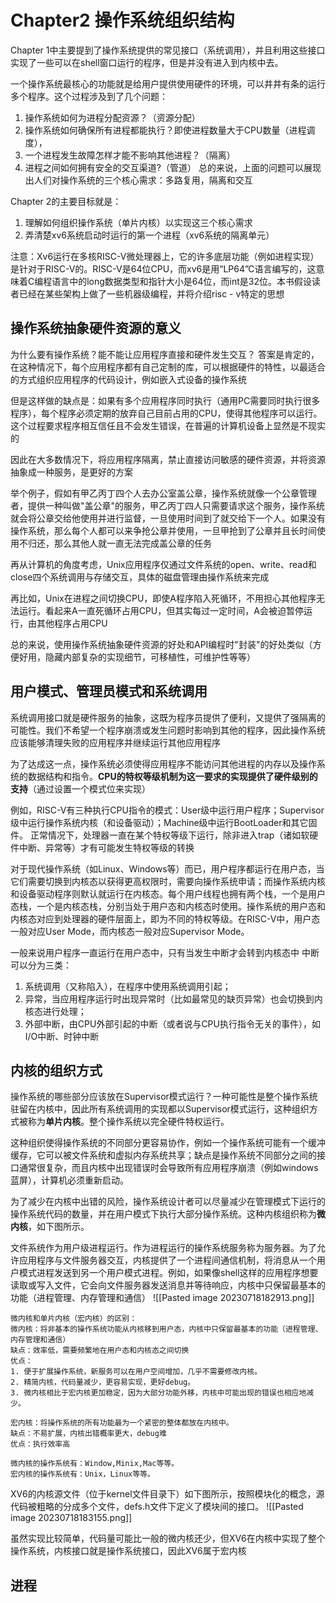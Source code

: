	
# Chapter2 操作系统组织结构

Chapter 1中主要提到了操作系统提供的常见接口（系统调用），并且利用这些接口实现了一些可以在shell窗口运行的程序，但是并没有进入到内核中去。

一个操作系统最核心的功能就是给用户提供使用硬件的环境，可以井井有条的运行多个程序。这个过程涉及到了几个问题：
1. 操作系统如何为进程分配资源？（资源分配）
2. 操作系统如何确保所有进程都能执行？即使进程数量大于CPU数量（进程调度），
3. 一个进程发生故障怎样才能不影响其他进程？（隔离）
4. 进程之间如何拥有安全的交互渠道?（管道）
总的来说，上面的问题可以展现出人们对操作系统的三个核心需求：多路复用，隔离和交互

Chapter 2的主要目标就是：
1. 理解如何组织操作系统（单片内核）以实现这三个核心需求
2. 弄清楚xv6系统启动时运行的第一个进程（xv6系统的隔离单元）

注意：Xv6运行在多核RISC-V微处理器上，它的许多底层功能（例如进程实现）是针对于RISC-V的。RISC-V是64位CPU，而xv6是用“LP64”C语言编写的，这意味着C编程语言中的long数据类型和指针大小是64位，而int是32位。本书假设读者已经在某些架构上做了一些机器级编程，并将介绍risc - v特定的思想

## 操作系统抽象硬件资源的意义

为什么要有操作系统？能不能让应用程序直接和硬件发生交互？
答案是肯定的，在这种情况下，每个应用程序都有自己定制的库，可以根据硬件的特性，以最适合的方式组织应用程序的代码设计，例如嵌入式设备的操作系统

但是这样做的缺点是：如果有多个应用程序同时执行（通用PC需要同时执行很多程序），每个程序必须定期的放弃自己目前占用的CPU，使得其他程序可以运行。这个过程要求程序相互信任且不会发生错误，在普遍的计算机设备上显然是不现实的

因此在大多数情况下，将应用程序隔离，禁止直接访问敏感的硬件资源，并将资源抽象成一种服务，是更好的方案

举个例子，假如有甲乙丙丁四个人去办公室盖公章，操作系统就像一个公章管理者，提供一种叫做"盖公章"的服务，甲乙丙丁四人只需要请求这个服务，操作系统就会将公章交给他使用并进行监督，一旦使用时间到了就交给下一个人。如果没有操作系统，那么每个人都可以来争抢公章并使用，一旦甲抢到了公章并且长时间使用不归还，那么其他人就一直无法完成盖公章的任务

再从计算机的角度考虑，Unix应用程序仅通过文件系统的open、write、read和close四个系统调用与存储交互，具体的磁盘管理由操作系统来完成

再比如，Unix在进程之间切换CPU，即使A程序陷入死循环，不用担心其他程序无法运行。看起来A一直死循环占用CPU，但其实每过一定时间，A会被迫暂停运行，由其他程序占用CPU

总的来说，使用操作系统抽象硬件资源的好处和API编程时"封装"的好处类似（方便好用，隐藏内部复杂的实现细节，可移植性，可维护性等等）


## 用户模式、管理员模式和系统调用

系统调用接口就是硬件服务的抽象，这既为程序员提供了便利，又提供了强隔离的可能性。我们不希望一个程序崩溃或发生问题时影响到其他的程序，因此操作系统应该能够清理失败的应用程序并继续运行其他应用程序

为了达成这一点，操作系统必须使得应用程序不能访问其他进程的内存以及操作系统的数据结构和指令。**CPU的特权等级机制为这一要求的实现提供了硬件级别的支持**（通过设置一个模式位来实现）

例如，RISC-V有三种执行CPU指令的模式：User级中运行用户程序；Supervisor级中运行操作系统内核（和设备驱动）；Machine级中运行BootLoader和其它固件。 正常情况下，处理器一直在某个特权等级下运行，除非进入trap（诸如软硬件中断、异常等）才有可能发生特权等级的转换

对于现代操作系统（如Linux、Windows等）而已，用户程序都运行在用户态，当它们需要切换到内核态以获得更高权限时，需要向操作系统申请；而操作系统内核和设备驱动程序则默认就运行在内核态。每个用户线程也拥有两个栈，一个是用户态栈，一个是内核态栈，分别当处于用户态和内核态时使用。操作系统的用户态和内核态对应到处理器的硬件层面上，即为不同的特权等级。在RISC-V中，用户态一般对应User Mode，而内核态一般对应Supervisor Mode。

一般来说用户程序一直运行在用户态中，只有当发生中断才会转到内核态中
中断可以分为三类：
1. 系统调用（又称陷入），在程序中使用系统调用引起；
2. 异常，当应用程序运行时出现异常时（比如最常见的缺页异常）也会切换到内核态进行处理；
3. 外部中断，由CPU外部引起的中断（或者说与CPU执行指令无关的事件），如I/O中断、时钟中断


## 内核的组织方式

操作系统的哪些部分应该放在Supervisor模式运行？一种可能性是整个操作系统驻留在内核中，因此所有系统调用的实现都以Supervisor模式运行，这种组织方式被称为**单片内核**。整个操作系统以完全硬件特权运行。

这种组织使得操作系统的不同部分更容易协作，例如一个操作系统可能有一个缓冲缓存，它可以被文件系统和虚拟内存系统共享；缺点是操作系统不同部分之间的接口通常很复杂，而且内核中出现错误时会导致所有应用程序崩溃（例如windows蓝屏），计算机必须重新启动。

为了减少在内核中出错的风险，操作系统设计者可以尽量减少在管理模式下运行的操作系统代码的数量，并在用户模式下执行大部分操作系统。这种内核组织称为**微内核**，如下图所示。

文件系统作为用户级进程运行。作为进程运行的操作系统服务称为服务器。为了允许应用程序与文件服务器交互，内核提供了一个进程间通信机制，将消息从一个用户模式进程发送到另一个用户模式进程。例如，如果像shell这样的应用程序想要读取或写入文件，它会向文件服务器发送消息并等待响应，内核中只保留最基本的功能（进程管理、内存管理和通信）
![[Pasted image 20230718182913.png]]


```
微内核和单片内核（宏内核）的区别：
微内核：将非基本的操作系统功能从内核移到用户态，内核中只保留最基本的功能（进程管理、内存管理和通信）
缺点：效率低，需要频繁地在用户态和内核态之间切换
优点：
1. 便于扩展操作系统，新服务可以在用户空间增加，几乎不需要修改内核。
2. 精简内核，代码量减少，更容易实现，更好debug。
3. 微内核相比于宏内核更加稳定，因为大部分功能外移，内核中可能出现的错误也相应地减少。

宏内核：将操作系统的所有功能最为一个紧密的整体都放在内核中。
缺点：不易扩展，内核出错概率更大，debug难
优点：执行效率高

微内核的操作系统有：Window,Minix,Mac等等。
宏内核的操作系统有：Unix，Linux等等。
```

XV6的内核源文件（位于kernel文件目录下）如下图所示，按照模块化的概念，源代码被粗略的分成多个文件，defs.h文件下定义了模块间的接口。
![[Pasted image 20230718183155.png]]

虽然实现比较简单，代码量可能比一般的微内核还少，但XV6在内核中实现了整个操作系统，内核接口就是操作系统接口，因此XV6属于宏内核

## 进程
